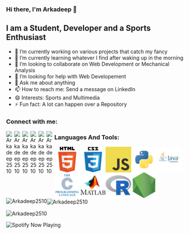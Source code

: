 ### Hi there, I'm Arkadeep 👋

<!--
**Arkadeep2510/Arkadeep2510** is a ✨ _special_ ✨ repository because its `README.md` (this file) appears on your GitHub profile.

Here are some ideas to get you started:

-->

## I am a Student, Developer and a Sports Enthusiast
- 🔭 I’m currently working on various projects that catch my fancy
- 🌱 I’m currently learning whatever I find after waking up in the morning
- 👯 I’m looking to collaborate on Web Development or Mechanical Analysis
- 🤔 I’m looking for help with Web Developement
- 💬 Ask me about anything
- 📫 How to reach me: Send a message on LinkedIn 
- 😄 Interests: Sports and Multimedia 
- ⚡ Fun fact: A lot can happen over a Repository

<h3 align="left">Connect with me:</h3>
<p align="centre"> <a href="https://www.linkedin.com/in/arkadeep-mukherjee-a6b3a91a3/" target="blank"><img align="left" src="https://cdn.jsdelivr.net/npm/simple-icons@v3/icons/linkedin.svg" alt="Arkadeep2510" width="22px"/></a>
<a align="left" href="https://www.instagram.com/arkadeep2510/" target="blank"><img align="left" src="https://cdn.jsdelivr.net/npm/simple-icons@v3/icons/instagram.svg" alt="Arkadeep2510" width="22px"/></a>
<a align="left" href="https://www.facebook.com/arkadeep.mukherjee.79/" target="blank"><img align="left" src="https://cdn.jsdelivr.net/npm/simple-icons@v3/icons/facebook.svg" alt="Arkadeep2510" width="22px"/></a>
<a align="left" href="https://twitter.com/Arkadeep2510?s=08" target="blank"><img align="left" src="https://cdn.jsdelivr.net/npm/simple-icons@v3/icons/twitter.svg" alt="Arkadeep2510" width="22px"/></a>
<a align="left" align="left" href="https://open.spotify.com/user/31bd4t6y7cnjwtdyxsfyfffrw5jq?si=1b2faf9837954ed3" target="blank"><img align="left" src="https://cdn.jsdelivr.net/npm/simple-icons@v3/icons/spotify.svg" alt="Arkadeep2510" width="22px"/></a>
<a align="left" href="https://www.youtube.com/channel/UCkaEEpO0BmxrRiggvfDRklQ" target="blank"><img align="left" src="https://cdn.jsdelivr.net/npm/simple-icons@v3/icons/youtube.svg" alt="Arkadeep2510" width="22px"/></a>  </p>

<h3 align="left">Languages And Tools:</h3>
<p>
<img align="left" alt="HTML5" width="70px" src="https://raw.githubusercontent.com/github/explore/80688e429a7d4ef2fca1e82350fe8e3517d3494d/topics/html/html.png" />
<img align="left" alt="CSS3" width="70px" src="https://raw.githubusercontent.com/github/explore/80688e429a7d4ef2fca1e82350fe8e3517d3494d/topics/css/css.png" />
<img align="left" alt="JS" width="70px" src="https://raw.githubusercontent.com/github/explore/80688e429a7d4ef2fca1e82350fe8e3517d3494d/topics/javascript/javascript.png" />
<img align="left" alt="Python" width="70px" src="https://raw.githubusercontent.com/github/explore/80688e429a7d4ef2fca1e82350fe8e3517d3494d/topics/python/python.png" />
<img align="left" alt="Java" width="70px" src="https://raw.githubusercontent.com/github/explore/80688e429a7d4ef2fca1e82350fe8e3517d3494d/topics/java/java.png" />
<img align="left" alt="C" width="70px" src="https://raw.githubusercontent.com/github/explore/80688e429a7d4ef2fca1e82350fe8e3517d3494d/topics/c/c.png" />
<img align="left" alt="MATLAB" width="70px" src="https://raw.githubusercontent.com/github/explore/80688e429a7d4ef2fca1e82350fe8e3517d3494d/topics/matlab/matlab.png" />
<img align="left" alt="R" width="70px" src="https://raw.githubusercontent.com/github/explore/80688e429a7d4ef2fca1e82350fe8e3517d3494d/topics/r/r.png" />
<img align="left" alt="NodeJS" width="70px" src="https://raw.githubusercontent.com/github/explore/80688e429a7d4ef2fca1e82350fe8e3517d3494d/topics/nodejs/nodejs.png" />
</p>

<p><img align="left" src="https://github-readme-stats.vercel.app/api?username=Arkadeep2510&show_icons=true&title_color=0a1172&icon_color=ffa500&bg_color=fcf4f3&border_radius=10px&border_color=0a1172" alt="Arkadeep2510" /></p>
<p><img align="center" src="https://github-readme-stats.vercel.app/api/top-langs/?username=Arkadeep2510&langs_count=8&title_color=0a1172&icon_color=ffa500&bg_color=fcf4f3&border_radius=10px&border_color=0a1172" alt="Arkadeep2510" /></p>

<!--
<p><img align="center" src="https://github-readme-stats.vercel.app/api/top-langs/?username=Arkadeep2510&langs_count=8&title_color=0a1172&icon_color=ffa500&bg_color=fcf4f3&border_radius=10px&border_color=0a1172&layout=compact" alt="Arkadeep2510" /></p>
-->
<p><img align="center" src="https://github-readme-streak-stats.herokuapp.com?user=Arkadeep2510&background=FCF4F3&stroke=0A1172&currStreakNum=ED7014&sideLabels=0A1172&border=0A1172&dates=3944BC&sideNums=0A1172&borderRadius=10px" alt="Arkadeep2510" /></p>

<a align="left" href="https://open.spotify.com/user/90c3d379852442159cec8d6cf6d1fe31" target="blank"><img align="left" src="https://spotify-now-playing-beta.vercel.app/api/spotify" alt="Spotify Now Playing" width="350"/></a>



